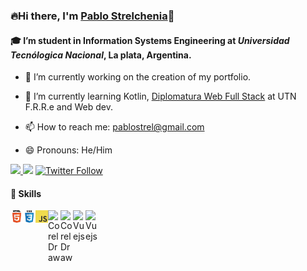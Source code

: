 ### 🔥Hi there, I'm [Pablo Strelchenia][Linkedin]👋
#### 🎓 I’m student in Information Systems Engineering at _Universidad Tecnólogica Nacional_, La plata, Argentina.

- 🔭 I’m currently working on the creation of my portfolio.
- 🌱 I’m currently learning Kotlin, [Diplomatura Web Full Stack][FullStack] at UTN F.R.R.e and Web dev.

- 📫 How to reach me: pablostrel@gmail.com
- 😄 Pronouns: He/Him
<!-- - 👯 I’m looking to collaborate on
- 🤔 I’m looking for help with
- 💬 Ask me about   -->

[<img width="30px" src=https://cdn.icon-icons.com/icons2/2429/PNG/512/whatsapp_logo_icon_147205.png /> ][WhatsApp][<img width="30px" src=https://cdn.icon-icons.com/icons2/1211/PNG/512/1491579542-yumminkysocialmedia22_83078.png />][Twitter] [![Twitter Follow](https://img.shields.io/twitter/follow/pablastrel?color=%231DA1F2&label=%40pablastrel&logo=twitter&logoColor=%231DA1F2&style=flat-square)](https://twitter.com/pablastrel)  

[WhatsApp]:https://api.whatsapp.com/send/?phone=542214371059&text&app_absent=0
[Twitter]: https://twitter.com/pablastrel
[FullStack]: https://www.elearning-total.com/campus/pluginfile.php/347666/mod_resource/content/1/Programa_Diplomatura_Programacion_Fullstack.pdf
[linkedin]: https://www.linkedin.com/in/pablo-strelchenia/

#### 🚀 Skills
<img align="left" alt="HTML5" width="20px" src="https://raw.githubusercontent.com/github/explore/80688e429a7d4ef2fca1e82350fe8e3517d3494d/topics/html/html.png" /><img align="left" alt="CSS3" width="20px" src="https://raw.githubusercontent.com/github/explore/80688e429a7d4ef2fca1e82350fe8e3517d3494d/topics/css/css.png" /><img align="left" alt="JavaScript" width="20px" src="https://raw.githubusercontent.com/github/explore/80688e429a7d4ef2fca1e82350fe8e3517d3494d/topics/javascript/javascript.png" /><img align="left" width="20px" alt="CorelDraw" src="https://seeklogo.com/images/C/corel-draw-2020-logo-270FEE465B-seeklogo.com.png" /><img align="left" width="20px" alt="CorelDraw" src="https://cdn.icon-icons.com/icons2/2415/PNG/512/bootstrap_plain_logo_icon_146619.png" /><img align="left" width="20px" alt="Vuejs" src="https://upload.wikimedia.org/wikipedia/commons/thumb/3/3f/Git_icon.svg/1200px-Git_icon.svg.png" /><img align="left" width="20px" alt="Vuejs" src="https://upload.wikimedia.org/wikipedia/commons/thumb/9/95/Vue.js_Logo_2.svg/1184px-Vue.js_Logo_2.svg.png" /> 
